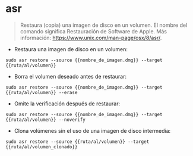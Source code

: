 # asr

> Restaura (copia) una imagen de disco en un volumen.
> El nombre del comando significa Restauración de Software de Apple.
> Más información: <https://www.unix.com/man-page/osx/8/asr/>.

- Restaura una imagen de disco en un volumen:

`sudo asr restore --source {{nombre_de_imagen.dmg}} --target {{ruta/al/volumen}}`

- Borra el volumen deseado antes de restaurar:

`sudo asr restore --source {{nombre_de_imagen.dmg}} --target {{ruta/al/volumen}} --erase`

- Omite la verificación después de restaurar:

`sudo asr restore --source {{nombre_de_imagen.dmg}} --target {{ruta/al/volumen}} --noverify`

- Clona volúmenes sin el uso de una imagen de disco intermedia:

`sudo asr restore --source {{ruta/al/volumen}} --target {{ruta/al/volumen_clonado}}`
